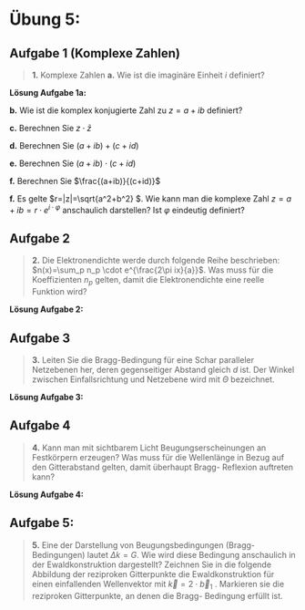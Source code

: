 <!--
author:   Claudia Funke

email:    claudia.funke@physik.tu-freiberg.de

version:  0.0.1

language: de

narrator: Deutsch Female

comment:  Struktur der Materie Übung 5, Komplexe Zahlen

import: https://raw.githubusercontent.com/liaTemplates/KekuleJS/master/README.md

-->




# Übung 5: 


## Aufgabe 1 (Komplexe Zahlen)
> __1.__ Komplexe Zahlen
__a.__  Wie ist die imaginäre Einheit $i$ definiert?

**Lösung Aufgabe 1a:**

__b.__  Wie ist die komplex konjugierte Zahl zu $z=a+ib$ definiert?

__c.__  Berechnen Sie $z\cdot \bar{z}$

__d.__  Berechnen Sie $(a+ib)+(c+id)$

__e.__  Berechnen Sie $(a+ib)\cdot(c+id)$

__f.__  Berechnen Sie $\frac{(a+ib)}{(c+id)}$


__f.__  Es gelte $r=|z|=\sqrt{a^2+b^2} $. Wie kann man die komplexe Zahl $z=a+ib=r\cdot e^{i\cdot \varphi}$ anschaulich darstellen? Ist $\varphi$ eindeutig definiert?




## Aufgabe 2
>__2.__ Die Elektronendichte werde durch folgende Reihe beschrieben: $n(x)=\sum_p n_p \cdot e^{\frac{2\pi ix}{a}}$. Was muss für die Koeffizienten $n_p$ gelten, damit die Elektronendichte eine reelle Funktion wird? 

**Lösung Aufgabe 2:**



## Aufgabe 3
>__3.__ Leiten Sie die Bragg-Bedingung für eine Schar paralleler Netzebenen her, deren gegenseitiger Abstand gleich $d$ ist. Der Winkel zwischen Einfallsrichtung und Netzebene wird mit $\Theta$ bezeichnet. 



**Lösung Aufgabe 3:**




## Aufgabe 4
>__4.__  Kann man mit sichtbarem Licht Beugungserscheinungen an Festkörpern erzeugen? Was muss für die Wellenlänge in Bezug auf den Gitterabstand gelten, damit überhaupt Bragg- Reflexion auftreten kann?



**Lösung Aufgabe 4:**





## Aufgabe 5:


>__5.__ Eine der Darstellung von Beugungsbedingungen (Bragg-Bedingungen) lautet $\Delta k=G$. Wie wird diese Bedingung anschaulich in der Ewaldkonstruktion dargestellt? Zeichnen Sie in die folgende Abbildung der reziproken Gitterpunkte die Ewaldkonstruktion für einen einfallenden Wellenvektor mit $\vec{k}=2\cdot \vec{b}_1$  . Markieren sie die reziproken Gitterpunkte, an denen die Bragg- Bedingung erfüllt ist.

